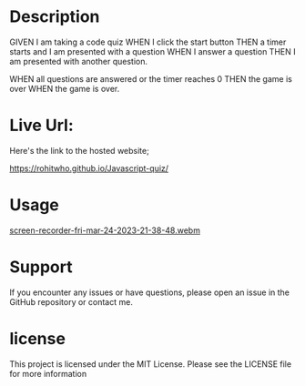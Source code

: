 
# Description
GIVEN I am taking a code quiz
WHEN I click the start button
THEN a timer starts and I am presented with a question
WHEN I answer a question
THEN I am presented with another question.

WHEN all questions are answered or the timer reaches 0
THEN the game is over
WHEN the game is over.


# Live Url: 
Here's the link to the hosted website;

https://rohitwho.github.io/Javascript-quiz/


# Usage


[screen-recorder-fri-mar-24-2023-21-38-48.webm](https://user-images.githubusercontent.com/123782523/227678993-19b30e1b-65ee-4a82-9b23-2b3d864e3d41.webm)

# Support
If you encounter any issues or have questions, please open an issue in the GitHub repository or contact me.
# license
This project is licensed under the MIT License. Please see the LICENSE file for more information
